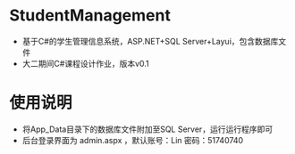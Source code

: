 # StudentManagement
+ 基于C#的学生管理信息系统，ASP.NET+SQL Server+Layui，包含数据库文件
+ 大二期间C#课程设计作业，版本v0.1

# 使用说明
+ 将App_Data目录下的数据库文件附加至SQL Server，运行运行程序即可
+ 后台登录界面为 admin.aspx ，默认账号：Lin  密码：51740740

